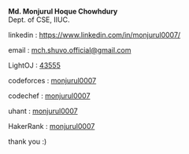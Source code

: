 <b>Md. Monjurul Hoque Chowhdury</b><br>
Dept. of CSE, IIUC.

linkedin : https://www.linkedin.com/in/monjurul0007/

email : mch.shuvo.official@gmail.com


LightOJ : <a href="http://lightoj.com/volume_userstat.php?user_id=43555" target="_blank">43555</a>

codeforces : <a href="https://codeforces.com/profile/monjurul0007" target="_blank">monjurul0007</a>

codechef : <a href="https://www.codechef.com/users/monjurul0007" target="_blank">monjurul0007</a>

uhant : <a href="https://uhunt.onlinejudge.org/id/912495" target="_blank">monjurul0007</a>

HakerRank : <a href="https://www.hackerrank.com/monjurul0007" target="_blank">monjurul0007</a>

thank you :)
